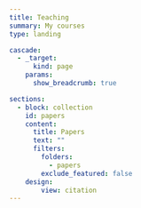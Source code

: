 ```yaml
---
title: Teaching
summary: My courses
type: landing

cascade:
  - _target:
      kind: page
    params:
      show_breadcrumb: true

sections:
  - block: collection
    id: papers
    content:
      title: Papers
      text: ""
      filters:
        folders:
          - papers
        exclude_featured: false
    design:
        view: citation
---
```

